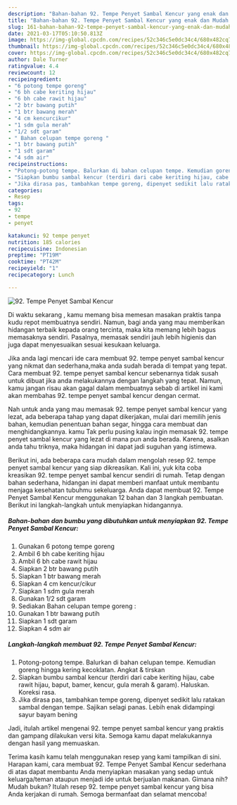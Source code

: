 ```yaml
---
description: "Bahan-bahan 92. Tempe Penyet Sambal Kencur yang enak dan Mudah Dibuat"
title: "Bahan-bahan 92. Tempe Penyet Sambal Kencur yang enak dan Mudah Dibuat"
slug: 161-bahan-bahan-92-tempe-penyet-sambal-kencur-yang-enak-dan-mudah-dibuat
date: 2021-03-17T05:10:50.813Z
image: https://img-global.cpcdn.com/recipes/52c346c5e0dc34c4/680x482cq70/92-tempe-penyet-sambal-kencur-foto-resep-utama.jpg
thumbnail: https://img-global.cpcdn.com/recipes/52c346c5e0dc34c4/680x482cq70/92-tempe-penyet-sambal-kencur-foto-resep-utama.jpg
cover: https://img-global.cpcdn.com/recipes/52c346c5e0dc34c4/680x482cq70/92-tempe-penyet-sambal-kencur-foto-resep-utama.jpg
author: Dale Turner
ratingvalue: 4.4
reviewcount: 12
recipeingredient:
- "6 potong tempe goreng"
- "6 bh cabe keriting hijau"
- "6 bh cabe rawit hijau"
- "2 btr bawang putih"
- "1 btr bawang merah"
- "4 cm kencurcikur"
- "1 sdm gula merah"
- "1/2 sdt garam"
- " Bahan celupan tempe goreng "
- "1 btr bawang putih"
- "1 sdt garam"
- "4 sdm air"
recipeinstructions:
- "Potong-potong tempe. Balurkan di bahan celupan tempe. Kemudian goreng hingga kering kecoklatan. Angkat &amp; tirskan"
- "Siapkan bumbu sambal kencur (terdiri dari cabe keriting hijau, cabe rawit hijau, baput, bamer, kencur, gula merah &amp; garam). Haluskan. Koreksi rasa."
- "Jika dirasa pas, tambahkan tempe goreng, dipenyet sedikit lalu ratakan sambal dengan tempe. Sajikan selagi panas. Lebih enak didampingi sayur bayam bening"
categories:
- Resep
tags:
- 92
- tempe
- penyet

katakunci: 92 tempe penyet 
nutrition: 185 calories
recipecuisine: Indonesian
preptime: "PT19M"
cooktime: "PT42M"
recipeyield: "1"
recipecategory: Lunch

---
```



![92. Tempe Penyet Sambal Kencur](https://img-global.cpcdn.com/recipes/52c346c5e0dc34c4/680x482cq70/92-tempe-penyet-sambal-kencur-foto-resep-utama.jpg)

Di waktu  sekarang , kamu memang bisa memesan masakan praktis tanpa kudu repot membuatnya sendiri. Namun, bagi anda yang mau memberikan hidangan terbaik kepada orang tercinta, maka kita memang lebih bagus memasaknya sendiri. Pasalnya, memasak sendiri jauh lebih higienis dan juga dapat menyesuaikan sesuai kesukaan keluarga.

Jika anda lagi mencari ide cara membuat 92. tempe penyet sambal kencur yang nikmat dan sederhana,maka anda sudah berada di tempat yang tepat. Cara membuat 92. tempe penyet sambal kencur  sebenarnya tidak susah untuk dibuat jika anda melakukannya dengan langkah yang tepat. Namun, kamu jangan risau akan gagal dalam membuatnya 
sebab di artikel ini kami akan membahas 92. tempe penyet sambal kencur dengan cermat.  



Nah untuk anda yang mau memasak 92. tempe penyet sambal kencur yang lezat, ada beberapa tahap yang dapat dikerjakan, mulai dari memilih jenis bahan, kemudian penentuan bahan segar, hingga cara membuat dan menghidangkannya. kamu Tak perlu pusing kalau ingin memasak 92. tempe penyet sambal kencur yang lezat di mana pun anda berada. Karena, asalkan anda  tahu triknya, maka hidangan ini dapat jadi suguhan yang istimewa.

Berikut ini, ada beberapa cara mudah dalam mengolah resep 92. tempe penyet sambal kencur yang siap dikreasikan. Kali ini, yuk kita coba kreasikan 92. tempe penyet sambal kencur sendiri di rumah. Tetap dengan bahan sederhana, hidangan ini dapat memberi manfaat untuk membantu menjaga kesehatan tubuhmu sekeluarga. Anda dapat membuat 92. Tempe Penyet Sambal Kencur menggunakan 12 bahan dan 3 langkah pembuatan. Berikut ini langkah-langkah untuk menyiapkan hidangannya.

<!--inarticleads1-->

##### Bahan-bahan dan bumbu yang dibutuhkan untuk menyiapkan 92. Tempe Penyet Sambal Kencur:

1. Gunakan 6 potong tempe goreng
1. Ambil 6 bh cabe keriting hijau
1. Ambil 6 bh cabe rawit hijau
1. Siapkan 2 btr bawang putih
1. Siapkan 1 btr bawang merah
1. Siapkan 4 cm kencur/cikur
1. Siapkan 1 sdm gula merah
1. Gunakan 1/2 sdt garam
1. Sediakan  Bahan celupan tempe goreng :
1. Gunakan 1 btr bawang putih
1. Siapkan 1 sdt garam
1. Siapkan 4 sdm air




<!--inarticleads2-->

##### Langkah-langkah membuat 92. Tempe Penyet Sambal Kencur:

1. Potong-potong tempe. Balurkan di bahan celupan tempe. Kemudian goreng hingga kering kecoklatan. Angkat &amp; tirskan
1. Siapkan bumbu sambal kencur (terdiri dari cabe keriting hijau, cabe rawit hijau, baput, bamer, kencur, gula merah &amp; garam). Haluskan. Koreksi rasa.
1. Jika dirasa pas, tambahkan tempe goreng, dipenyet sedikit lalu ratakan sambal dengan tempe. Sajikan selagi panas. Lebih enak didampingi sayur bayam bening




Jadi, itulah artikel mengenai  92. tempe penyet sambal kencur  yang praktis dan gampang dilakukan versi kita. Semoga kamu dapat melakukannya dengan hasil yang memuaskan. 

Terima kasih kamu telah menggunakan resep yang kami tampilkan di sini. Harapan kami, cara membuat  92. Tempe Penyet Sambal Kencur sederhana di atas dapat membantu Anda menyiapkan masakan yang sedap untuk keluarga/teman ataupun menjadi ide untuk berjualan makanan. Gimana nih? Mudah bukan? Itulah resep 92. tempe penyet sambal kencur yang bisa Anda kerjakan di rumah. Semoga bermanfaat dan selamat mencoba!

